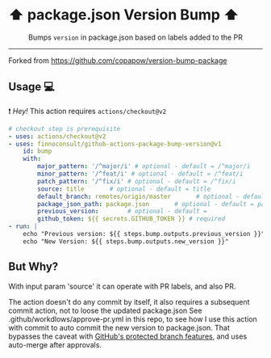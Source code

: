 # :arrow_up: package.json Version Bump :arrow_up:

<p align="center">Bumps <code>version</code> in package.json based on labels added to the PR</p>

---

Forked from https://github.com/copapow/version-bump-package

## Usage :computer:

:exclamation: *Hey!* This action requires `actions/checkout@v2`

```yaml
# checkout step is prerequisite
- uses: actions/checkout@v2
- uses: finnoconsult/github-actions-package-bump-version@v1
    id: bump
    with:
        major_pattern: '/^major/i' # optional - default = /^major/i
        minor_pattern: '/^feat/i' # optional - default = /^feat/i
        patch_pattern: '/^fix/i' # optional - default = /^fix/i
        source: title       # optional - default = title
        default_branch: remotes/origin/master       # optional - default = remotes/origin/master
        package_json_path: package.json       # optional - default = package.json
        previous_version:        # optional - default =
        github_token: ${{ secrets.GITHUB_TOKEN }} # required
- run: |
    echo "Previous version: ${{ steps.bump.outputs.previous_version }}"
    echo "New Version: ${{ steps.bump.outputs.new_version }}"
```

## But Why?

With input param 'source' it can operate with PR labels, and also PR.

The action doesn't do any commit by itself, it also requires a subsequent commit action, not to loose the updated package.json
See .github/workdlows/approve-pr.yml in this repo, to see how I use this action with commit to auto commit the new version to package.json. That bypasses the caveat with [GitHub's protected branch features](https://docs.github.com/en/github/administering-a-repository/about-protected-branches), and uses auto-merge after approvals.
